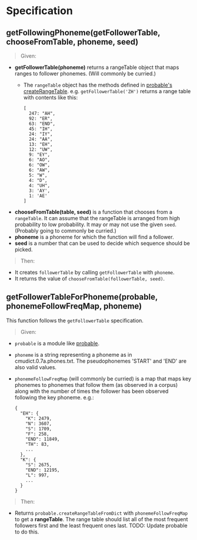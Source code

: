 Specification
=============

getFollowingPhoneme(getFollowerTable, chooseFromTable, phoneme, seed)
--------

  > Given:

  - **getFollowerTable(phoneme)** returns a rangeTable object that maps ranges to follower phonemes. (Will commonly be curried.)
    - The `rangeTable` object has the methods defined in [probable's createRangeTable](https://github.com/jimkang/probable/blob/master/probable.js#L19).
  e.g. `getFollowerTable('ZH')` returns a range table with contents like this:

          [
            247: "AH",
            92: "ER",
            63: "END",
            45: "IH",
            24: "IY",
            24: "AA",
            13: "EH",
            12: "UW",
            9: "EY",
            6: "AO",
            6: "OW",
            6: "AW",
            5: "W",
            4: "D",
            4: "UH",
            3: 'AY',
            1: 'AE'
          ]
  - **chooseFromTable(table, seed)** is a function that chooses from a `rangeTable`. It can assume that the rangeTable is arranged from high probability to low probability. It may or may not use the given `seed`. (Probably going to commonly be curried.)
  - **phoneme** is a phoneme for which the function will find a follower.
  - **seed** is a number that can be used to decide which sequence should be picked.

> Then:

  - It creates `followerTable` by calling `getFollowerTable` with `phoneme`.
  - It returns the value of `chooseFromTable(followerTable, seed)`.

getFollowerTableForPhoneme(probable, phonemeFollowFreqMap, phoneme)
-----
This function follows the `getFollowerTable` specification.

  > Given:

- `probable` is a module like [probable](https://github.com/jimkang/probable).
- `phoneme` is a string representing a phoneme as in cmudict.0.7a.phones.txt. The pseudophonemes 'START' and 'END' are also valid values.
- `phonemeFollowFreqMap` (will commonly be curried) is a map that maps key phonemes to phonemes that follow them (as observed in a corpus) along with the number of times the follower has been observed following the key phoneme. e.g.:

      {
        "EH": {
          "K": 2479,
          "N": 3607,
          "S": 1709,
          "F": 258,
          "END": 11849,
          "TH": 83,
          ...
        },
        "K": {
          "S": 2675,
          "END": 12195,
          "L": 997,
          ...
        }
      }

> Then:

- Returns `probable.createRangeTableFromDict` with `phonemeFollowFreqMap` to get a **rangeTable**. The range table should list all of the most frequent followers first and the least frequent ones last. TODO: Update probable to do this.
